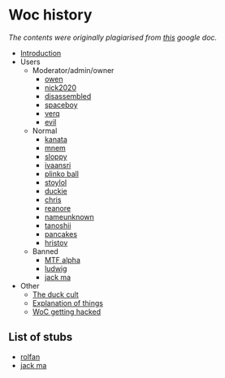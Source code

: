 # Woc history

*The contents were originally plagiarised from [this](https://docs.google.com/document/d/1tl46reu2qjMYFvGOAILWCUb3HDOgEtGEUzeMOzO0Y40/) google doc.*

- [Introduction](introduction.md)
- Users
  - Moderator/admin/owner
    - [owen](entries/users/o-r/owen.md)
    - [nick2020](entries/users/f-n/nick.md)
    - [disassembled](entries/users/a-e/disassembled.md)
    - [spaceboy](entries/users/s-z/spaceboy.md)
    - [verq](entries/users/s-z/verq.md)
    - [evil](entries/users/a-e/evil.md)
  - Normal
    - [kanata](entries/users/f-n/kanata.md)
    - [mnem](entries/users/f-n/mnem.md)
    - [sloppy](entries/users/s-z/sloppy.md)
    - [ivaansri](entries/users/f-n/ivaansri.md)
    - [plinko ball](entries/users/o-r/plinkoball.md)
    - [stoylol](entries/users/s-z/stoylol.md)
    - [duckie](entries/users/a-e/duckie.md)
    - [chris](entries/users/a-e/chris.md)
    - [reanore](entries/users/o-r/reanore.md)
    - [nameunknown](entries/users/f-n/nameunknown.md)
    - [tanoshii](entries/users/s-z/tanoshii.md)
    - [pancakes](entries/users/o-r/pancakes.md)
    - [hristov](entries/users/f-n/hristov.md)
  - Banned
    - [MTF alpha](entries/users/f-n/mtf.md)
    - [ludwig](entries/users/f-n/ludwig.md)
    - [jack ma](entries/users/f-n/jackma.md)
- Other
  - [The duck cult](entries/other/duck-cult.md)
  - [Explanation of things](entries/other/explanation.md)
  - [WoC getting hacked](entries/other/hack.md)
  
## List of stubs

- [rolfan](entries/users/o-r/rolfan.md)
- [jack ma](entries/users/f-n/jackma.md)
